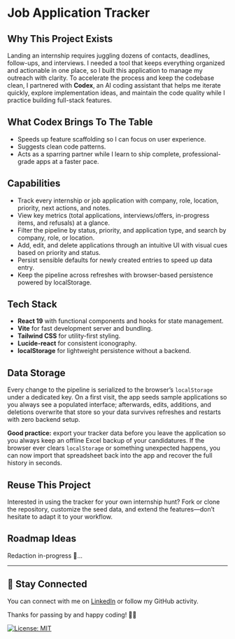 # Job Application Tracker

## Why This Project Exists

Landing an internship requires juggling dozens of contacts, deadlines, follow-ups, and interviews. I needed a tool that keeps everything organized and actionable in one place, so I built this application to manage my outreach with clarity. To accelerate the process and keep the codebase clean, I partnered with **Codex**, an AI coding assistant that helps me iterate quickly, explore implementation ideas, and maintain the code quality while I practice building full-stack features.

## What Codex Brings To The Table

- Speeds up feature scaffolding so I can focus on user experience.
- Suggests clean code patterns.
- Acts as a sparring partner while I learn to ship complete, professional-grade apps at a faster pace.

## Capabilities

- Track every internship or job application with company, role, location, priority, next actions, and notes.
- View key metrics (total applications, interviews/offers, in-progress items, and refusals) at a glance.
- Filter the pipeline by status, priority, and application type, and search by company, role, or location.
- Add, edit, and delete applications through an intuitive UI with visual cues based on priority and status.
- Persist sensible defaults for newly created entries to speed up data entry.
- Keep the pipeline across refreshes with browser-based persistence powered by localStorage.

## Tech Stack

- **React 19** with functional components and hooks for state management.
- **Vite** for fast development server and bundling.
- **Tailwind CSS** for utility-first styling.
- **Lucide-react** for consistent iconography.
- **localStorage** for lightweight persistence without a backend.

## Data Storage

Every change to the pipeline is serialized to the browser’s `localStorage` under a dedicated key. On a first visit, the app seeds sample applications so you always see a populated interface; afterwards, edits, additions, and deletions overwrite that store so your data survives refreshes and restarts with zero backend setup.

**Good practice:** export your tracker data before you leave the application so you always keep an offline Excel backup of your candidatures. 
If the browser ever clears `localStorage` or something unexpected happens, you can now import that spreadsheet back into the app and recover the full history in seconds.

## Reuse This Project

Interested in using the tracker for your own internship hunt? Fork or clone the repository, customize the seed data, and extend the features—don’t hesitate to adapt it to your workflow.

## Roadmap Ideas

Redaction in-progress 🚧...

---

## 🙌 Stay Connected

You can connect with me on [LinkedIn](https://www.linkedin.com/in/hugo-rdg/) or follow my GitHub activity.

Thanks for passing by and happy coding! 🚀🐍

[![License: MIT](https://img.shields.io/badge/License-MIT-yellow.svg)](https://opensource.org/licenses/MIT)
